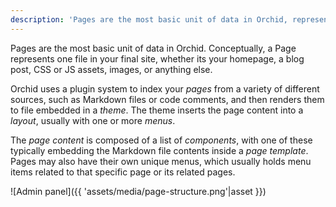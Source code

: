 ```yaml
---
description: 'Pages are the most basic unit of data in Orchid, representing one file in your final site. Get to know the basic parts of an Orchid page and how other Orchid components relate.'
---
```


Pages are the most basic unit of data in Orchid. Conceptually, a Page represents one file in your final site, whether 
its your homepage, a blog post, CSS or JS assets, images, or anything else.

Orchid uses a plugin system to index your _pages_ from a variety of different sources, such as Markdown files or code
comments, and then renders them to file embedded in a _theme_. The theme inserts the page content into a _layout_, 
usually with one or more _menus_. 

The _page content_ is composed of a list of _components_, with one of these typically embedding the Markdown file 
contents inside a _page template_. Pages may also have their own unique menus, which usually holds menu items related to 
that specific page or its related pages.

![Admin panel]({{ 'assets/media/page-structure.png'|asset }})
